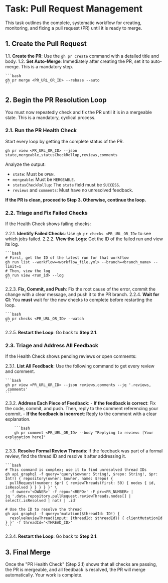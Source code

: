 # Task: Pull Request Management

This task outlines the complete, systematic workflow for creating, monitoring, and fixing a pull request (PR) until it is ready to merge.

## 1. Create the Pull Request

1.1. **Create the PR**: Use the `gh pr create` command with a detailed title and body.
1.2. **Set Auto-Merge**: Immediately after creating the PR, set it to auto-merge. This is a mandatory step.

    ```bash
    gh pr merge <PR_URL_OR_ID> --rebase --auto
    ```

## 2. Begin the PR Resolution Loop

You must now repeatedly check and fix the PR until it is in a mergeable state. This is a mandatory, cyclical process.

### 2.1. Run the PR Health Check

Start every loop by getting the complete status of the PR.

    gh pr view <PR_URL_OR_ID> --json state,mergeable,statusCheckRollup,reviews,comments

Analyze the output:

- `state`: Must be `OPEN`.
- `mergeable`: Must be `MERGEABLE`.
- `statusCheckRollup`: The `state` field must be `SUCCESS`.
- `reviews` and `comments`: Must have no unresolved feedback.

**If the PR is clean, proceed to Step 3. Otherwise, continue the loop.**

### 2.2. Triage and Fix Failed Checks

If the Health Check shows failing checks:

2.2.1. **Identify Failed Checks**: Use `gh pr checks <PR_URL_OR_ID>` to see which jobs failed.
2.2.2. **View the Logs**: Get the ID of the failed run and view its log.

    ```bash
    # First, get the ID of the latest run for that workflow
    gh run list --workflow=<workflow_file.yml> --branch=<branch_name> --limit=1
    # Then, view the log
    gh run view <run_id> --log
    ```

2.2.3. **Fix, Commit, and Push**: Fix the root cause of the error, commit the change with a clear message, and push it to the PR branch.
2.2.4. **Wait for CI**: You **must** wait for the new checks to complete before restarting the loop.

    ```bash
    gh pr checks <PR_URL_OR_ID> --watch
    ```

2.2.5. **Restart the Loop**: Go back to **Step 2.1**.

### 2.3. Triage and Address All Feedback

If the Health Check shows pending reviews or open comments:

2.3.1. **List All Feedback**: Use the following command to get every review and comment.

    ```bash
    gh pr view <PR_URL_OR_ID> --json reviews,comments --jq '.reviews, .comments'
    ```

2.3.2. **Address Each Piece of Feedback**:
    - **If the feedback is correct**: Fix the code, commit, and push. Then, reply to the comment referencing your commit.
    - **If the feedback is incorrect**: Reply to the comment with a clear explanation.

        ```bash
        gh pr comment <PR_URL_OR_ID> --body "Replying to review: [Your explanation here]"
        ```

2.3.3. **Resolve Formal Review Threads**: If the feedback was part of a formal review, find the thread ID and resolve it after addressing it.

    ```bash
    # This command is complex; use it to find unresolved thread IDs
    gh api graphql -f query='query($owner: String!, $repo: String!, $pr: Int!) { repository(owner: $owner, name: $repo) {
      pullRequest(number: $pr) { reviewThreads(first: 50) { nodes { id, isResolved } } } } }' \
      -f owner='<OWNER>' -f repo='<REPO>' -F pr=<PR_NUMBER> |
    jq '.data.repository.pullRequest.reviewThreads.nodes[] | select(.isResolved | not) | .id'

    # Use the ID to resolve the thread
    gh api graphql -f query='mutation($threadId: ID!) {
      resolveReviewThread(input: {threadId: $threadId}) { clientMutationId } }' -f threadId='<THREAD_ID>'
    ```

2.3.4. **Restart the Loop**: Go back to **Step 2.1**.

## 3. Final Merge

Once the "PR Health Check" (Step 2.1) shows that all checks are passing, the PR is mergeable, and all feedback is resolved,
the PR will merge automatically. Your work is complete.
